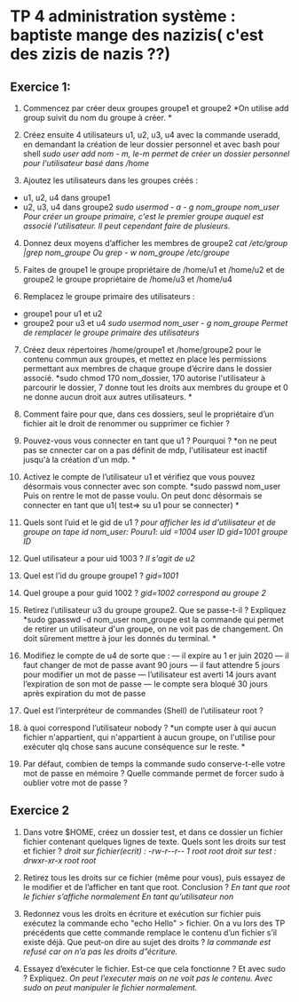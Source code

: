 
# TP 4 administration système : baptiste mange des nazizis( c'est des zizis de nazis ??) 

## Exercice 1:

1) Commencez par créer deux groupes groupe1 et groupe2
*On utilise add group suivit du nom du groupe à créer. *

2) Créez ensuite 4 utilisateurs u1, u2, u3, u4 avec la commande useradd, en demandant la création de
leur dossier personnel et avec bash pour shell
*sudo user add nom - m, le-m permet de créer un dossier personnel pour l'utilisateur basé dans /home*

3) Ajoutez les utilisateurs dans les groupes créés :
- u1, u2, u4 dans groupe1
- u2, u3, u4 dans groupe2
*sudo usermod - a - g nom_groupe nom_user
Pour créer un groupe primaire, c'est le premier groupe auquel est associé l'utilisateur. Il peut cependant faire de plusieurs.*

4) Donnez deux moyens d’afficher les membres de groupe2
*cat /etc/group |grep nom_groupe
Ou 
grep - w nom_groupe /etc/groupe*

5) Faites de groupe1 le groupe propriétaire de /home/u1 et /home/u2 et de groupe2 le groupe propriétaire
de /home/u3 et /home/u4


6) Remplacez le groupe primaire des utilisateurs :
- groupe1 pour u1 et u2
- groupe2 pour u3 et u4
*sudo usermod nom_user - g nom_groupe
Permet de remplacer le groupe primaire des utilisateurs*

7) Créez deux répertoires /home/groupe1 et /home/groupe2 pour le contenu commun aux groupes, et
mettez en place les permissions permettant aux membres de chaque groupe d’écrire dans le dossier
associé.
*sudo chmod 170 nom_dossier, 170  autorise l'utilisateur à parcourir le dossier, 7 donne tout les droits aux membres du groupe et 0 ne donne aucun droit aux autres utilisateurs. *

8) Comment faire pour que, dans ces dossiers, seul le propriétaire d’un fichier ait le droit de renommer
ou supprimer ce fichier ?

9) Pouvez-vous vous connecter en tant que u1 ? Pourquoi ?
*on ne peut pas se cnnecter car on a pas définit de mdp, l'utilisateur est inactif jusqu'à la création d'un mdp. *

10) Activez le compte de l’utilisateur u1 et vérifiez que vous pouvez désormais vous connecter avec son
compte.
*sudo passwd nom_user
Puis on rentre le mot de passe voulu. 
On peut donc désormais se connecter en tant que u1( test=> su u1 pour se connecter) *

11) Quels sont l’uid et le gid de u1 ?
*pour afficher les id d'utilisateur et de groupe on tape id nom_user:
Pouru1:
uid =1004 user ID 
gid=1001 groupe ID*

12) Quel utilisateur a pour uid 1003 ?
*Il s'agit de u2*

13) Quel est l’id du groupe groupe1 ?
*gid=1001*

14) Quel groupe a pour guid 1002 ?
*gid=1002 correspond au groupe 2*

15) Retirez l’utilisateur u3 du groupe groupe2. Que se passe-t-il ? Expliquez
*sudo gpasswd -d nom_user nom_groupe est la commande qui permet de retirer un utilisateur d'un groupe, on ne voit pas de changement. On doit sûrement mettre à jour les donnés du terminal. *

16) Modifiez le compte de u4 de sorte que :
— il expire au 1
er juin 2020
— il faut changer de mot de passe avant 90 jours
— il faut attendre 5 jours pour modifier un mot de passe
— l’utilisateur est averti 14 jours avant l’expiration de son mot de passe
— le compte sera bloqué 30 jours après expiration du mot de passe

17) Quel est l’interpréteur de commandes (Shell) de l’utilisateur root ?
18) à quoi correspond l’utilisateur nobody ?
*un compte user à qui aucun fichier n'appartient, qui n'appartient à aucun groupe, on l'utilise pour exécuter qlq chose sans aucune conséquence sur le reste. *
 
 19) Par défaut, combien de temps la commande sudo conserve-t-elle votre mot de passe en mémoire ?
Quelle commande permet de forcer sudo à oublier votre mot de passe ?


## Exercice 2

1) Dans votre $HOME, créez un dossier test, et dans ce dossier un fichier fichier contenant quelques
lignes de texte. Quels sont les droits sur test et fichier ?
*droit sur fichier(ecrit) : -rw-r--r-- 1 root root
droit sur test :  drwxr-xr-x root root*

2) Retirez tous les droits sur ce fichier (même pour vous), puis essayez de le modifier et de l’afficher en
tant que root. Conclusion ?
*En tant que root le fichier s’affiche normalement 
En tant qu’utilisateur non*

3) Redonnez vous les droits en écriture et exécution sur fichier puis exécutez la commande echo "echo
Hello" > fichier. On a vu lors des TP précédents que cette commande remplace le contenu d’un
fichier s’il existe déjà. Que peut-on dire au sujet des droits ?
*la commande est refusé car on n’a pas les droits d”écriture.*

4) Essayez d’exécuter le fichier. Est-ce que cela fonctionne ? Et avec sudo ? Expliquez.
*On peut l’executer mais on ne voit pas le contenu.
Avec sudo on peut manipuler le fichier normalement.*




